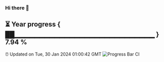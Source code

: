 ### Hi there 👋
⏳ Year progress { ██▁▁▁▁▁▁▁▁▁▁▁▁▁▁▁▁▁▁▁▁▁▁▁▁▁▁▁▁ } 7.94 %
---
⏰ Updated on Tue, 30 Jan 2024 01:00:42 GMT
![Progress Bar CI](https://github.com/liununu/liununu/workflows/Progress%20Bar%20CI/badge.svg)
